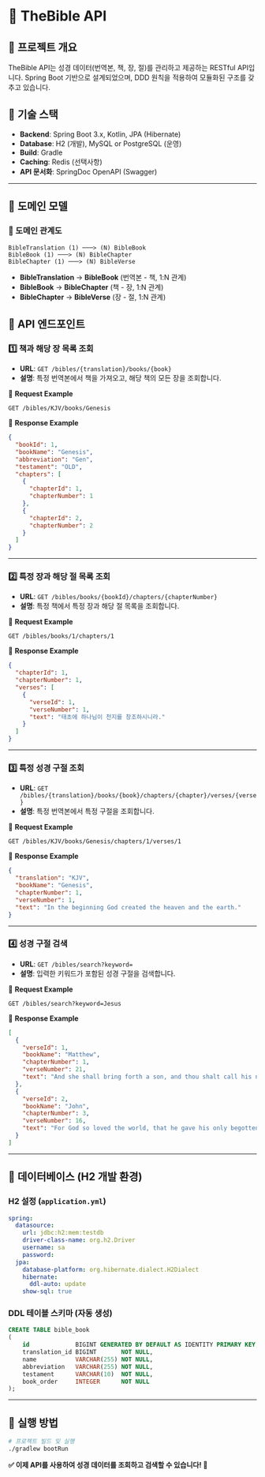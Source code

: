 # 📖 TheBible API

## 📌 프로젝트 개요

TheBible API는 성경 데이터(번역본, 책, 장, 절)를 관리하고 제공하는 RESTful API입니다.
Spring Boot 기반으로 설계되었으며, DDD 원칙을 적용하여 모듈화된 구조를 갖추고 있습니다.

## 📌 기술 스택

- **Backend**: Spring Boot 3.x, Kotlin, JPA (Hibernate)
- **Database**: H2 (개발), MySQL or PostgreSQL (운영)
- **Build**: Gradle
- **Caching**: Redis (선택사항)
- **API 문서화**: SpringDoc OpenAPI (Swagger)

---

## 📌 도메인 모델

### **📍 도메인 관계도**

```
BibleTranslation (1) ───> (N) BibleBook
BibleBook (1) ───> (N) BibleChapter
BibleChapter (1) ───> (N) BibleVerse
```

- **BibleTranslation** → **BibleBook** (번역본 - 책, 1:N 관계)
- **BibleBook** → **BibleChapter** (책 - 장, 1:N 관계)
- **BibleChapter** → **BibleVerse** (장 - 절, 1:N 관계)

## 📌 API 엔드포인트

### 1️⃣ **책과 해당 장 목록 조회**

- **URL**: `GET /bibles/{translation}/books/{book}`
- **설명**: 특정 번역본에서 책을 가져오고, 해당 책의 모든 장을 조회합니다.

📌 **Request Example**

```http
GET /bibles/KJV/books/Genesis
```

📌 **Response Example**

```json
{
  "bookId": 1,
  "bookName": "Genesis",
  "abbreviation": "Gen",
  "testament": "OLD",
  "chapters": [
    {
      "chapterId": 1,
      "chapterNumber": 1
    },
    {
      "chapterId": 2,
      "chapterNumber": 2
    }
  ]
}
```

---

### 2️⃣ **특정 장과 해당 절 목록 조회**

- **URL**: `GET /bibles/books/{bookId}/chapters/{chapterNumber}`
- **설명**: 특정 책에서 특정 장과 해당 절 목록을 조회합니다.

📌 **Request Example**

```http
GET /bibles/books/1/chapters/1
```

📌 **Response Example**

```json
{
  "chapterId": 1,
  "chapterNumber": 1,
  "verses": [
    {
      "verseId": 1,
      "verseNumber": 1,
      "text": "태초에 하나님이 천지를 창조하시니라."
    }
  ]
}
```

---

### 3️⃣ **특정 성경 구절 조회**

- **URL**: `GET /bibles/{translation}/books/{book}/chapters/{chapter}/verses/{verse}`
- **설명**: 특정 번역본에서 특정 구절을 조회합니다.

📌 **Request Example**

```http
GET /bibles/KJV/books/Genesis/chapters/1/verses/1
```

📌 **Response Example**

```json
{
  "translation": "KJV",
  "bookName": "Genesis",
  "chapterNumber": 1,
  "verseNumber": 1,
  "text": "In the beginning God created the heaven and the earth."
}
```

---

### 4️⃣ **성경 구절 검색**

- **URL**: `GET /bibles/search?keyword=`
- **설명**: 입력한 키워드가 포함된 성경 구절을 검색합니다.

📌 **Request Example**

```http
GET /bibles/search?keyword=Jesus
```

📌 **Response Example**

```json
[
  {
    "verseId": 1,
    "bookName": "Matthew",
    "chapterNumber": 1,
    "verseNumber": 21,
    "text": "And she shall bring forth a son, and thou shalt call his name Jesus..."
  },
  {
    "verseId": 2,
    "bookName": "John",
    "chapterNumber": 3,
    "verseNumber": 16,
    "text": "For God so loved the world, that he gave his only begotten Son..."
  }
]
```

---

## 📌 데이터베이스 (H2 개발 환경)

### **H2 설정 (`application.yml`)**

```yaml
spring:
  datasource:
    url: jdbc:h2:mem:testdb
    driver-class-name: org.h2.Driver
    username: sa
    password:
  jpa:
    database-platform: org.hibernate.dialect.H2Dialect
    hibernate:
      ddl-auto: update
    show-sql: true
```

### **DDL 테이블 스키마 (자동 생성)**

```sql
CREATE TABLE bible_book
(
    id             BIGINT GENERATED BY DEFAULT AS IDENTITY PRIMARY KEY,
    translation_id BIGINT       NOT NULL,
    name           VARCHAR(255) NOT NULL,
    abbreviation   VARCHAR(255) NOT NULL,
    testament      VARCHAR(10)  NOT NULL,
    book_order     INTEGER      NOT NULL
);
```

---

## 📌 실행 방법

```bash
# 프로젝트 빌드 및 실행
./gradlew bootRun
```

**✅ 이제 API를 사용하여 성경 데이터를 조회하고 검색할 수 있습니다! 🚀**

